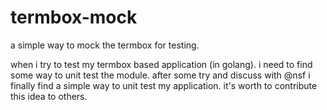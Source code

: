 # termbox-mock
a simple way to mock the termbox for testing. 

when i try to test my termbox based application (in golang). i need to find some way to unit test the module. after some try and discuss with @nsf i finally find a simple way to unit test my application. it's worth to contribute this idea to others.   
